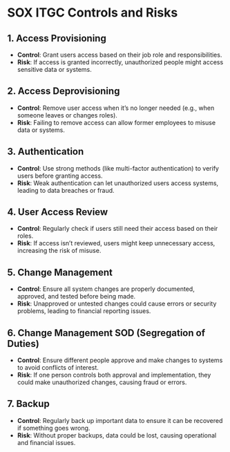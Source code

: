# SOX ITGC Controls and Risks

## 1. Access Provisioning
- **Control**: Grant users access based on their job role and responsibilities.
- **Risk**: If access is granted incorrectly, unauthorized people might access sensitive data or systems.

## 2. Access Deprovisioning
- **Control**: Remove user access when it’s no longer needed (e.g., when someone leaves or changes roles).
- **Risk**: Failing to remove access can allow former employees to misuse data or systems.

## 3. Authentication
- **Control**: Use strong methods (like multi-factor authentication) to verify users before granting access.
- **Risk**: Weak authentication can let unauthorized users access systems, leading to data breaches or fraud.

## 4. User Access Review
- **Control**: Regularly check if users still need their access based on their roles.
- **Risk**: If access isn’t reviewed, users might keep unnecessary access, increasing the risk of misuse.

## 5. Change Management
- **Control**: Ensure all system changes are properly documented, approved, and tested before being made.
- **Risk**: Unapproved or untested changes could cause errors or security problems, leading to financial reporting issues.

## 6. Change Management SOD (Segregation of Duties)
- **Control**: Ensure different people approve and make changes to systems to avoid conflicts of interest.
- **Risk**: If one person controls both approval and implementation, they could make unauthorized changes, causing fraud or errors.

## 7. Backup
- **Control**: Regularly back up important data to ensure it can be recovered if something goes wrong.
- **Risk**: Without proper backups, data could be lost, causing operational and financial issues.
